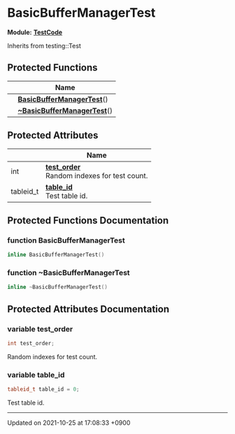

# BasicBufferManagerTest

**Module:** **[TestCode](/Modules/TestCode)**





Inherits from testing::Test

## Protected Functions

|                | Name           |
| -------------- | -------------- |
| | **[BasicBufferManagerTest](/Classes/BasicBufferManagerTest#function-basicbuffermanagertest)**() |
| | **[~BasicBufferManagerTest](/Classes/BasicBufferManagerTest#function-~basicbuffermanagertest)**() |

## Protected Attributes

|                | Name           |
| -------------- | -------------- |
| int | **[test_order](/Classes/BasicBufferManagerTest#variable-test_order)** <br>Random indexes for test count.  |
| tableid_t | **[table_id](/Classes/BasicBufferManagerTest#variable-table_id)** <br>Test table id.  |

## Protected Functions Documentation

### function BasicBufferManagerTest

```cpp
inline BasicBufferManagerTest()
```


### function ~BasicBufferManagerTest

```cpp
inline ~BasicBufferManagerTest()
```


## Protected Attributes Documentation

### variable test_order

```cpp
int test_order;
```

Random indexes for test count. 

### variable table_id

```cpp
tableid_t table_id = 0;
```

Test table id. 

-------------------------------

Updated on 2021-10-25 at 17:08:33 +0900
